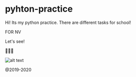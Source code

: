# pyhton-practice
 
Hi!
Its my python practice.
There are different tasks for school!


FOR NV

Let's see!

🐍🐍🐍

![alt text](https://shwanoff.ru/wp-content/uploads/2019/02/Python-programming.jpg)


@2019-2020


